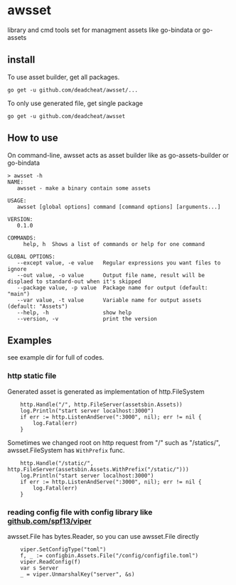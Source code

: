 # awsset
library and cmd tools set for managment assets like go-bindata or go-assets

## install

To use asset builder, get all packages.
```
go get -u github.com/deadcheat/awsset/...
```

To only use generated file, get single package
```
go get -u github.com/deadcheat/awsset
```

## How to use

On command-line, awsset acts as asset builder like as go-assets-builder or go-bindata
```
> awsset -h 
NAME:
   awsset - make a binary contain some assets

USAGE:
   awsset [global options] command [command options] [arguments...]

VERSION:
   0.1.0

COMMANDS:
     help, h  Shows a list of commands or help for one command

GLOBAL OPTIONS:
   --except value, -e value   Regular expressions you want files to ignore
   --out value, -o value      Output file name, result will be displaed to standard-out when it's skipped
   --package value, -p value  Package name for output (default: "main")
   --var value, -t value      Variable name for output assets (default: "Assets")
   --help, -h                 show help
   --version, -v              print the version
```

## Examples
see example dir for full of codes.

### http static file

Generated asset is generated as implementation of http.FileSystem
```
	http.Handle("/", http.FileServer(assetsbin.Assets))
	log.Println("start server localhost:3000")
	if err := http.ListenAndServe(":3000", nil); err != nil {
		log.Fatal(err)
	}
```

Sometimes we changed root on http request from "/" such as "/statics/",
awsset.FileSystem has `WithPrefix` func.
```
	http.Handle("/static/", http.FileServer(assetsbin.Assets.WithPrefix("/static/")))
	log.Println("start server localhost:3000")
	if err := http.ListenAndServe(":3000", nil); err != nil {
		log.Fatal(err)
	}
```

### reading config file with config library like [github.com/spf13/viper](https://github.com/spf13/viper)
awsset.File has bytes.Reader, so you can use awsset.File directly
```
	viper.SetConfigType("toml")
	f, _ := configbin.Assets.File("/config/configfile.toml")
	viper.ReadConfig(f)
	var s Server
	_ = viper.UnmarshalKey("server", &s)
```
